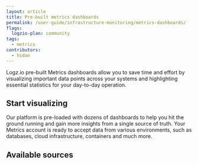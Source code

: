 ```yaml
---
layout: article
title: Pre-built metrics dashboards
permalink: /user-guide/infrastructure-monitoring/metrics-dashboards/
flags:
  logzio-plan: community
tags:
  - metrics
contributors:
  - hidan
---
```


Logz.io pre-built Metrics dashboards allow you to save time and effort by visualizing important data points across your systems and highlighting essential statistics for your day-to-day operation.

## Start visualizing

Our platform is pre-loaded with dozens of dashboards to help you hit the ground running and gain more insights from a single source of truth. Your Metrics account is ready to accept data from various environments, such as databases, cloud infrastructure, containers and much more.

## Available sources


